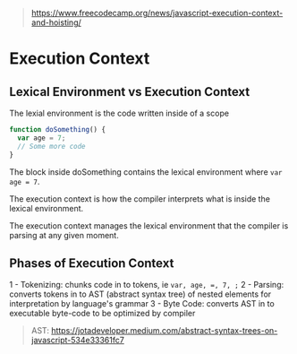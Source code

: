 > https://www.freecodecamp.org/news/javascript-execution-context-and-hoisting/

# Execution Context

## Lexical Environment vs Execution Context

The lexial environment is the code written inside of a scope

```js
function doSomething() {
  var age = 7;
  // Some more code
}
```

The block inside doSomething contains the lexical environment where `var age = 7`.

The execution context is how the compiler interprets what is inside the lexical environment.

The execution context manages the lexical environment that the compiler is parsing at any given moment.

## Phases of Execution Context

1 - Tokenizing: chunks code in to tokens, ie `var, age, =, 7, ;`
2 - Parsing: converts tokens in to AST (abstract syntax tree) of nested elements for interpretation by language's grammar
3 - Byte Code: converts AST in to executable byte-code to be optimized by compiler

> AST: https://jotadeveloper.medium.com/abstract-syntax-trees-on-javascript-534e33361fc7
